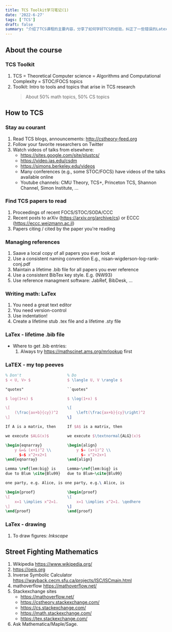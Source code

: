 ```yaml
---
title: TCS Toolkit学习笔记(1)
date: '2022-6-27'
tags: ['TCS']
draft: false
summary: "介绍了TCS课程的主要内容，分享了如何学好TCS的经验，纠正了一些错误的Latex语法"
---
```


## About the course
### TCS Toolkit
1. TCS = Theoretical Computer science = Algorithms and Computational Complexity = STOC/FOCS topics
2. Toolkit: Intro to tools and topics that arise in TCS research
    > About 50% math topics, 50% CS topics
## How to TCS 
### Stay au courant
1. Read TCS blogs, announcements: http://cstheory-feed.org
2. Follow your favorite researchers on Twitter
3. Watch videos of talks from elsewhere:
    + https://sites.google.com/site/plustcs/
    + https://video.ias.edu/csdm
    + https://simons.berkeley.edu/videos
    + Many conferences (e.g., some STOC/FOCS) have videos of the talks available online
    + Youtube channels:
        CMU Theory, TCS+, Princeton TCS, Shannon Channel, Simon Institute, ...
### Find TCS papers to read
1. Proceedings of recent FOCS/STOC/SODA/CCC
2. Recent posts to arXiv (https://arxiv.org/archive/cs) or ECCC (https://eccc.weizmann.ac.il)
3. Papers citing / cited by the paper you're reading


### Managing references
1. Saave a local copy of all papers you ever look at
2. Use a consistent naming convention
    E.g., nisan-wigderson-log-rank-conj.pdf
3. Maintain a lifetime .bib file for all papers you ever reference
4. Use a consistent BibTex key style. E.g. \{NW93\}
5. Use reference managment software: JabRef, BibDesk, ...


### Writing math: LaTex
1. You need a great text editor
2. You need version-control
3. Use indentation!
4. Create a lifetime stub .tex file and a lifetime .sty file


### LaTex - lifetime .bib file
+ Where to get .bib entries:
    1. Always try https://mathscinet.ams.org/mrlookup first
### LaTEX - my top peeves

```latex
% Don't                    % Do
$ < U, V> $                $ \langle U, V \rangle $

"quotes"                   ``quotes"

$ log(1+x) $               $ \log(1+x) $

\[                         \[
	(\frac{ax+b}{cy})^2        \left(\frac{ax+b}{cy}\right)^2  
\]                         \]

If A is a matrix, then     If $A$ is a matrix, then

we execute $ALG(x)$        we execute $\textnormal{ALG}(x)$

\begin{eqnarray}           \begin{align}
	y &=& (x+1)^2 \\           y $= (x+1)^2 \\
	  $=$ x^2+x2+1               $= x^2+2x+1
\end{eqnarray}             \end{align}

Lemma \ref{lem:big} is     Lemma~\ref{lem:big} is 
due to Blum \cite{Blu99}   due to Blum~\cite{Blu99}

one party, e.g. Alice, is one party, e.g.\ Alice, is

\begin{proof}              \begin{proof}
\[                         \[
	x=1 \implies x^2=1.        x=1 \implies x^2=1. \qedhere
\]                         \]
\end{proof}                \end{proof}
```

### LaTex - drawing
1. To draw figures: *Inkscape*
## Street Fighting Mathematics
1. Wikipedia https://www.wikipedia.org/
2. https://oeis.org
3. Inverse Symbolic Calculator https://wayback.cecm.sfu.ca/projects/ISC/ISCmain.html
4. mathoverflow  https://mathoverflow.net/
5. Stackexchange sites
    + https://mathoverflow.net/
    + https://cstheory.stackexchange.com/
    + https://cs.stackexchange.com/
    + https://math.stackexchange.com/
    + https://tex.stackexchange.com/
6. Ask Mathematica/Maple/Sage.
